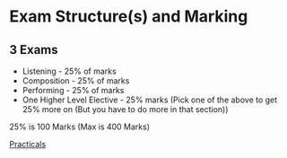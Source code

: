 # Exam Structure(s) and Marking

## 3 Exams

- Listening - 25% of marks
- Composition - 25% of marks
- Performing - 25% of marks
- One Higher Level Elective - 25% marks (Pick one of the above to get 25% more on (But you have to do more in that section))

25% is 100 Marks
(Max is 400 Marks)

[Practicals](Exam%20Struc%2022f25/Practicals%20fca8f.md)